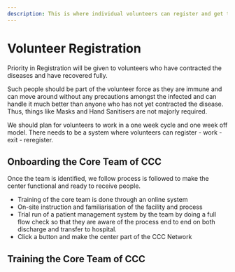 ```yaml
---
description: This is where individual volunteers can register and get trained and managed.
---
```


# Volunteer Registration

Priority in Registration will be given to volunteers who have contracted the diseases and have recovered fully.  
  
Such people should be part of the volunteer force as they are immune and can move around without any precautions amongst the infected and can handle it much better than anyone who has not yet contracted the disease. Thus, things like Masks and Hand Sanitisers are not majorly required.  
  
  
We should plan for volunteers to work in a one week cycle and one week off model. There needs to be a system where volunteers can register - work - exit - reregister.

## Onboarding the Core Team of CCC

Once the team is identified, we follow process is followed to make the center functional and ready to receive people.

* Training of the core team is done through an online system
* On-site instruction and familiarisation of the facility and process
* Trial run of a patient management system by the team by doing a full flow check so that they are aware of the process end to end on both discharge and transfer to hospital.
* Click a button and make the center part of the CCC Network

## Training the Core Team of CCC





